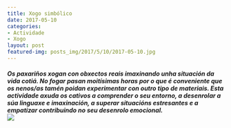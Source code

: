 ```yaml
---
title: Xogo simbólico
date: 2017-05-10
categories:
- Actividade
- Xogo
layout: post
featured-img: posts_img/2017/5/10/2017-05-10.jpg
---
```


 <h5 class="center header text_h2">
     Os paxariños xogan con obxectos reais imaxinando unha situación da vida cotiá.
     <!--more-->
    No fogar pasan moitísimas horas por o que é conveniente que os nenos/as tamén poidan experimentar con
    outro tipo de materiais. Esta actividade axuda os cativos a comprender o seu entorno, a desenrolar a súa
    linguaxe e imaxinación, a superar situacións estresantes e a empatizar contribuindo no seu desenrolo emocional.

 <div class="row">
     <div class="col s12 m12">
         <img class="responsive-img" src="{{ site.baseurl }}/posts_img/2017/5/10/2017-05-10.jpg">
     </div>
 </div>